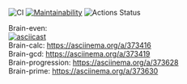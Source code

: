 ![CI](https://github.com/stcrd/backend-project-lvl1/workflows/CI/badge.svg)
[![Maintainability](https://api.codeclimate.com/v1/badges/523cbd35eed2bdc5e82a/maintainability)](https://codeclimate.com/github/stcrd/backend-project-lvl1/maintainability)
![Actions Status](https://github.com/stcrd/backend-project-lvl1/workflows/hexlet-check/badge.svg)

Brain-even:  
[![asciicast](https://asciinema.org/a/373084.svg)](https://asciinema.org/a/373084)  
Brain-calc: https://asciinema.org/a/373416  
Brain-gcd: https://asciinema.org/a/373419  
Brain-progression: https://asciinema.org/a/373628  
Brain-prime: https://asciinema.org/a/373630